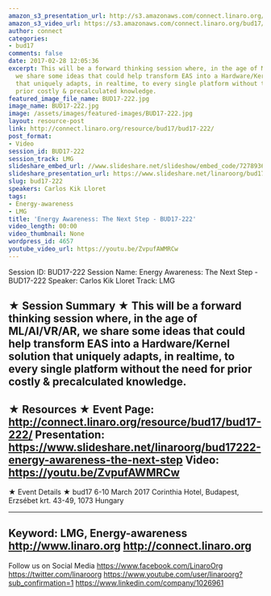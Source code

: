 ```yaml
---
amazon_s3_presentation_url: http://s3.amazonaws.com/connect.linaro.org/bud17/Presentations/BUD17-222%20Energy%20Awareness%20The%20Next%20Step.pdf
amazon_s3_video_url: https://s3.amazonaws.com/connect.linaro.org/bud17/Videos/Tuesday/BUD17-222%20Energy%20Awareness%20%20The%20Next%20Step.mp4
author: connect
categories:
- bud17
comments: false
date: 2017-02-28 12:05:36
excerpt: This will be a forward thinking session where, in the age of ML/AI/VR/AR,
  we share some ideas that could help transform EAS into a Hardware/Kernel solution
  that uniquely adapts, in realtime, to every single platform without the need for
  prior costly & precalculated knowledge.
featured_image_file_name: BUD17-222.jpg
image_name: BUD17-222.jpg
image: /assets/images/featured-images/BUD17-222.jpg
layout: resource-post
link: http://connect.linaro.org/resource/bud17/bud17-222/
post_format:
- Video
session_id: BUD17-222
session_track: LMG
slideshare_embed_url: //www.slideshare.net/slideshow/embed_code/72789369
slideshare_presentation_url: https://www.slideshare.net/linaroorg/bud17222-energy-awareness-the-next-step
slug: bud17-222
speakers: Carlos Kik Lloret
tags:
- Energy-awareness
- LMG
title: 'Energy Awareness: The Next Step - BUD17-222'
video_length: 00:00
video_thumbnail: None
wordpress_id: 4657
youtube_video_url: https://youtu.be/ZvpufAWMRCw
---
```


Session ID: BUD17-222
Session Name: Energy Awareness: The Next Step - BUD17-222
Speaker: Carlos Kik Lloret
Track: LMG


★ Session Summary ★
This will be a forward thinking session where, in the age of ML/AI/VR/AR, we share some ideas that could help transform EAS into a Hardware/Kernel solution that uniquely adapts, in realtime, to every single platform without the need for prior costly & precalculated knowledge.
---------------------------------------------------
★ Resources ★
Event Page: http://connect.linaro.org/resource/bud17/bud17-222/
Presentation: https://www.slideshare.net/linaroorg/bud17222-energy-awareness-the-next-step
Video: https://youtu.be/ZvpufAWMRCw
---------------------------------------------------

★ Event Details ★
bud17
6-10 March 2017
Corinthia Hotel, Budapest,
Erzsébet krt. 43-49,
1073 Hungary

---------------------------------------------------
Keyword: LMG, Energy-awareness
http://www.linaro.org
http://connect.linaro.org
---------------------------------------------------
Follow us on Social Media
https://www.facebook.com/LinaroOrg
https://twitter.com/linaroorg
https://www.youtube.com/user/linaroorg?sub_confirmation=1
https://www.linkedin.com/company/1026961
